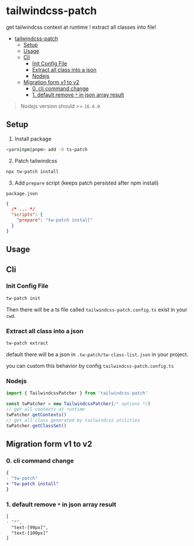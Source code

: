 # tailwindcss-patch

get tailwindcss context at runtime ! extract all classes into file!

- [tailwindcss-patch](#tailwindcss-patch)
  - [Setup](#setup)
  - [Usage](#usage)
  - [Cli](#cli)
    - [Init Config File](#init-config-file)
    - [Extract all class into a json](#extract-all-class-into-a-json)
    - [Nodejs](#nodejs)
  - [Migration form v1 to v2](#migration-form-v1-to-v2)
    - [0. cli command change](#0-cli-command-change)
    - [1. default remove `*` in json array result](#1-default-remove--in-json-array-result)

> Nodejs version should >= `16.6.0`

## Setup

1. Install package

```sh
<yarn|npm|pnpm> add -D ts-patch
```

2. Patch tailwindcss

```sh
npx tw-patch install
```

3. Add `prepare` script (keeps patch persisted after npm install)

`package.json`

```json
{
  /* ... */
  "scripts": {
    "prepare": "tw-patch install"
  }
}
```

## Usage

## Cli

### Init Config File

```sh
tw-patch init
```

Then there will be a ts file called `tailwindcss-patch.config.ts` exist in your `cwd`.

### Extract all class into a json

```sh
tw-patch extract
```

default there will be a json in `.tw-patch/tw-class-list.json` in your project.

you can custom this behavior by config `tailwindcss-patch.config.ts`

### Nodejs

```js
import { TailwindcssPatcher } from 'tailwindcss-patch'

const twPatcher = new TailwindcssPatcher(/* options */)
// get all contexts at runtime
twPatcher.getContexts()
// get all class generated by tailwindcss utilities
twPatcher.getClassSet()
```

## Migration form v1 to v2

### 0. cli command change

```diff
{
- "tw-patch"
+ "tw-patch install"
}
```

### 1. default remove `*` in json array result

```diff
[
- "*",
  "text-[99px]",
  "text-[100px]"
]
```
